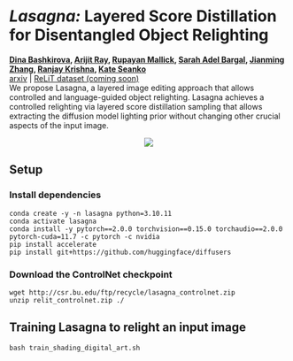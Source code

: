 # *Lasagna:* Layered Score Distillation for Disentangled Object Relighting
**[Dina Bashkirova](https://cs-people.bu.edu/dbash/), [Arijit Ray](https://arijitray1993.github.io/), [Rupayan Mallick](https://contact.georgetown.edu/view/rm2083/),
[Sarah Adel Bargal](https://bargal.georgetown.domains/), [Jianming Zhang](https://jimmie33.github.io/), [Ranjay Krishna](https://ranjaykrishna.com/index.html), [Kate Seanko](http://ai.bu.edu/ksaenko.html/)** </br>
[arxiv](https://arxiv.org/pdf/2312.00833.pdf) | [ReLiT dataset (coming soon)]()</br>
We propose Lasagna, a layered image editing approach that allows controlled and language-guided object relighting. Lasagna achieves a controlled relighting via layered score distillation sampling that allows extracting the diffusion model lighting prior without changing other crucial aspects of the input image.
<!-- ![img](https://cs-people.bu.edu/dbash/img/i2i_eval.png) -->

<p align="center">
  <img src="https://cs-people.bu.edu/dbash/img/lasagna.png" />
</p>

## Setup
### Install dependencies
````
conda create -y -n lasagna python=3.10.11
conda activate lasagna
conda install -y pytorch==2.0.0 torchvision==0.15.0 torchaudio==2.0.0 pytorch-cuda=11.7 -c pytorch -c nvidia
pip install accelerate
pip install git+https://github.com/huggingface/diffusers

````

### Download the ControlNet checkpoint
```
wget http://csr.bu.edu/ftp/recycle/lasagna_controlnet.zip
unzip relit_controlnet.zip ./
```
## Training Lasagna to relight an input image
```
bash train_shading_digital_art.sh
```
